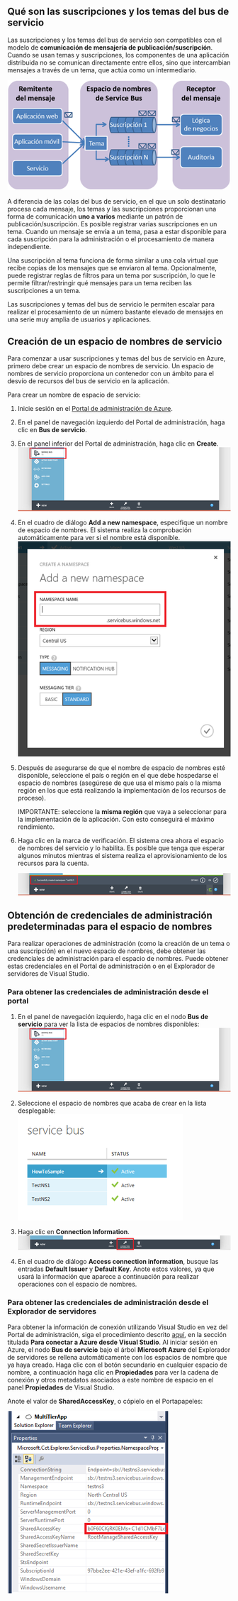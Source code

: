 <h2><a name="what-are-service-bus-topics"></a>Qué son las suscripciones y los temas del bus de servicio</h2>


Las suscripciones y los temas del bus de servicio son compatibles con el
modelo de **comunicación de mensajería de publicación/suscripción**.
Cuando se usan temas y suscripciones, los componentes de una aplicación
distribuida no se comunican directamente entre ellos, sino que
intercambian mensajes a través de un tema, que actúa como un
intermediario.

![TopicConcepts](./media/howto-service-bus-topics/sb-topics-01.png)

A diferencia de las colas del bus de servicio, en el que un solo
destinatario procesa cada mensaje, los temas y las suscripciones
proporcionan una forma de comunicación **uno a varios** mediante un
patrón de publicación/suscripción. Es posible registrar varias
suscripciones en un tema. Cuando un mensaje se envía a un tema, pasa a
estar disponible para cada suscripción para la administración o el
procesamiento de manera independiente.

Una suscripción al tema funciona de forma similar a una cola virtual que
recibe copias de los mensajes que se enviaron al tema. Opcionalmente,
puede registrar reglas de filtros para un tema por suscripción, lo que
le permite filtrar/restringir qué mensajes para un tema reciben las
suscripciones a un tema.

Las suscripciones y temas del bus de servicio le permiten escalar para
realizar el procesamiento de un número bastante elevado de mensajes en
una serie muy amplia de usuarios y aplicaciones.

<h2><a name="create-a-service-namespace"></a>Creación de un espacio de nombres de servicio</h2>


Para comenzar a usar suscripciones y temas del bus de servicio en Azure,
primero debe crear un espacio de nombres de servicio. Un espacio de
nombres de servicio proporciona un contenedor con un ámbito para el
desvío de recursos del bus de servicio en la aplicación.

Para crear un nombre de espacio de servicio:

1.  Inicie sesión en el [Portal de administración de Azure][1].

2.  En el panel de navegación izquierdo del Portal de administración,
    haga clic en **Bus de servicio**.

3.  En el panel inferior del Portal de administración, haga clic en
    **Create**.   
     ![](./media/howto-service-bus-topics/sb-queues-13.png)

4.  En el cuadro de diálogo **Add a new namespace**, especifique un
    nombre de espacio de nombres. El sistema realiza la comprobación
    automáticamente para ver si el nombre está disponible.   
     ![](./media/howto-service-bus-topics/sb-queues-04.png)

5.  Después de asegurarse de que el nombre de espacio de nombres esté
    disponible, seleccione el país o región en el que debe hospedarse el
    espacio de nombres (asegúrese de que usa el mismo país o la misma
    región en los que está realizando la implementación de los recursos
    de proceso).
    
    IMPORTANTE: seleccione la **misma región** que vaya a seleccionar
    para la implementación de la aplicación. Con esto conseguirá el
    máximo rendimiento.

6.  Haga clic en la marca de verificación. El sistema crea ahora el
    espacio de nombres del servicio y lo habilita. Es posible que tenga
    que esperar algunos minutos mientras el sistema realiza el
    aprovisionamiento de los recursos para la cuenta.
    
    ![](./media/howto-service-bus-topics/getting-started-multi-tier-27.png)

<h2><a name="obtain-default-credentials"></a>Obtención de credenciales de administración predeterminadas para el espacio de nombres</h2>


Para realizar operaciones de administración (como la creación de un tema
o una suscripción) en el nuevo espacio de nombres, debe obtener las
credenciales de administración para el espacio de nombres. Puede obtener
estas credenciales en el Portal de administración o en el Explorador de
servidores de Visual Studio.
### Para obtener las credenciales de administración desde el portal

1.  En el panel de navegación izquierdo, haga clic en el nodo **Bus de
    servicio** para ver la lista de espacios de nombres disponibles:   
     ![](./media/howto-service-bus-topics/sb-queues-13.png)

2.  Seleccione el espacio de nombres que acaba de crear en la lista
    desplegable:   
     ![](./media/howto-service-bus-topics/sb-queues-09.png)

3.  Haga clic en **Connection Information**.   
     ![](./media/howto-service-bus-topics/sb-queues-06.png)

4.  En el cuadro de diálogo **Access connection information**, busque
    las entradas **Default Issuer** y **Default Key**. Anote estos
    valores, ya que usará la información que aparece a continuación para
    realizar operaciones con el espacio de nombres.
### Para obtener las credenciales de administración desde el Explorador de servidores

Para obtener la información de conexión utilizando Visual Studio en vez
del Portal de administración, siga el procedimiento descrito [aquí][2],
en la sección titulada **Para conectar a Azure desde Visual Studio**. Al
iniciar sesión en Azure, el nodo **Bus de servicio** bajo el árbol
**Microsoft Azure** del Explorador de servidores se rellena
automáticamente con los espacios de nombre que ya haya creado. Haga clic
con el botón secundario en cualquier espacio de nombre, a continuación
haga clic en **Propiedades** para ver la cadena de conexión y otros
metadatos asociados a este nombre de espacio en el panel **Propiedades**
de Visual Studio.

Anote el valor de **SharedAccessKey**, o cópielo en el Portapapeles:

![](./media/howto-service-bus-topics/VSProperties.png)



[1]: http://manage.windowsazure.com
[2]: http://http://msdn.microsoft.com/en-us/library/windowsazure/ff687127.aspx
